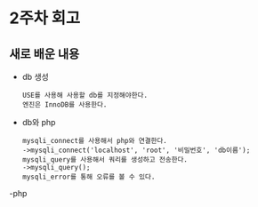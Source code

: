 # 2주차 회고
## 새로 배운 내용
- db 생성
            
      USE를 사용해 사용할 db를 지정해야한다. 
      엔진은 InnoDB를 사용한다.
- db와 php

      mysqli_connect를 사용해서 php와 연결한다.
      ->mysqli_connect('localhost', 'root', '비밀번호', 'db이름');
      mysqli_query를 사용해서 쿼리를 생성하고 전송한다.
      ->mysqli_query();
      mysqli_error를 통해 오류를 볼 수 있다.
      
-php
      
      
